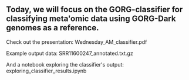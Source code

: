 ## Today, we will focus on the GORG-classifier for classifying meta'omic data using GORG-Dark genomes as a reference.

Check out the presentation: Wednesday_AM_classifier.pdf

Example output data: SRR11600247_annotated.txt.gz

And a notebook exploring the classifier's output: exploring_classifier_results.ipynb

